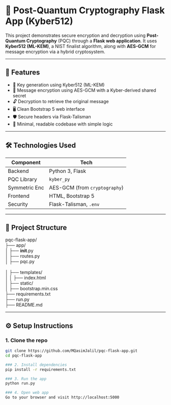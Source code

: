 # 🔐 Post-Quantum Cryptography Flask App (Kyber512)

This project demonstrates secure encryption and decryption using **Post-Quantum Cryptography** (PQC) through a **Flask web application**. It uses **Kyber512 (ML-KEM)**, a NIST finalist algorithm, along with **AES-GCM** for message encryption via a hybrid cryptosystem.

---

## 🚀 Features

- 🔑 Key generation using Kyber512 (ML-KEM)
- 🧾 Message encryption using AES-GCM with a Kyber-derived shared secret
- 🔓 Decryption to retrieve the original message
- 🖥️ Clean Bootstrap 5 web interface
- 🛡️ Secure headers via Flask-Talisman
- 🧪 Minimal, readable codebase with simple logic

---

## 🛠 Technologies Used

| Component     | Tech                          |
|---------------|-------------------------------|
| Backend       | Python 3, Flask               |
| PQC Library   | `kyber_py`                    |
| Symmetric Enc | AES-GCM (from `cryptography`) |
| Frontend      | HTML, Bootstrap 5             |
| Security      | Flask-Talisman, `.env`        |

---

## 📁 Project Structure

pqc-flask-app/<br>
├── app/<br>
│   ├── __init__.py<br>
│   ├── routes.py<br>
│   ├── pqc.py<br>            
│   ├── templates/<br>
│   │   ├── index.html<br>
│   ├── static/<br>
│       ├── bootstrap.min.css<br>
├── requirements.txt<br>
├── run.py<br>
├── README.md<br>

---

## ⚙️ Setup Instructions

### 1. Clone the repo

```bash
git clone https://github.com/MQasimJalil/pqc-flask-app.git
cd pqc-flask-app

### 2. Install dependencies
pip install -r requirements.txt

### 3. Run the app
python run.py

### 4. Open web app
Go to your browser and visit http://localhost:5000

